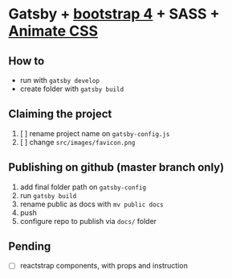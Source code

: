 # Gatsby + [bootstrap 4](https://github.com/mpolinowski/gatsby-reactstrap) + SASS + [Animate CSS](https://daneden.github.io/animate.css/)



## How to

- run with `gatsby develop`
- create folder with `gatsby build`

## Claiming the project

1. [ ] rename project name on `gatsby-config.js`
1. [ ] change `src/images/favicon.png`

## Publishing on github (master branch only)

1. add final folder path on `gatsby-config`
1. run `gatsby build`
1. rename public as docs with `mv public docs`
1. push
1. configure repo to publish via `docs/` folder

## Pending

- [ ] reactstrap components, with props and instruction